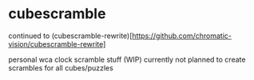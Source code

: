 # cubescramble

continued to (cubescramble-rewrite)[https://github.com/chromatic-vision/cubescramble-rewrite]

personal wca clock scramble stuff (WIP)
currently not planned to create scrambles for all cubes/puzzles
